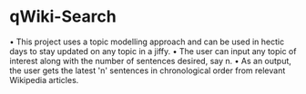# qWiki-Search
•	This project uses a topic modelling approach and can be used in hectic days to stay updated on any topic in a jiffy.
•	The user can input any topic of interest along with the number of sentences desired, say n.
•	As an output, the user gets the latest 'n' sentences in chronological order from relevant Wikipedia articles.
